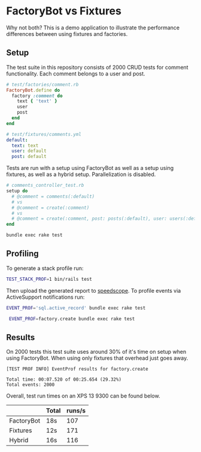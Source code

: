 # FactoryBot vs Fixtures

Why not both? This is a demo application to illustrate the performance differences between using fixtures and factories. 

## Setup

The test suite in this repository consists of 2000 CRUD tests for comment functionality. Each comment belongs to a user and post.

```ruby
# test/factories/comment.rb
FactoryBot.define do
  factory :comment do
    text { 'text' }
    user
    post
  end
end
```

```yml
# test/fixtures/comments.yml
default:
  text: text
  user: default
  post: default
```

Tests are run with a setup using FactoryBot as well as a setup using fixtures, as well as a hybrid setup. Parallelization is disabled.

```ruby
# comments_controller_test.rb
setup do
  # @comment = comments(:default)
  # vs
  # @comment = create(:comment)
  # vs
  # @comment = create(:comment, post: posts(:default), user: users(:default))
end
```

```bash
bundle exec rake test
```

## Profiling

To generate a stack profile run:

```bash
TEST_STACK_PROF=1 bin/rails test
```

Then upload the generated report to [speedscope](https://www.speedscope.app/). To profile events via ActiveSupport notifications run:

```bash
EVENT_PROF='sql.active_record' bundle exec rake test
```

```bash
 EVENT_PROF=factory.create bundle exec rake test
```

## Results

On 2000 tests this test suite uses around 30% of it's time on setup when using FactoryBot. When using only fixtures that overhead just goes away. 

```text
[TEST PROF INFO] EventProf results for factory.create

Total time: 00:07.520 of 00:25.654 (29.32%)
Total events: 2000
```

Overall, test run times on an XPS 13 9300 can be found below. 

|            | Total | runs/s |
|------------|-------|--------|
| FactoryBot | 18s   | 107    |
| Fixtures   | 12s   | 171    |
| Hybrid     | 16s   | 116    |

